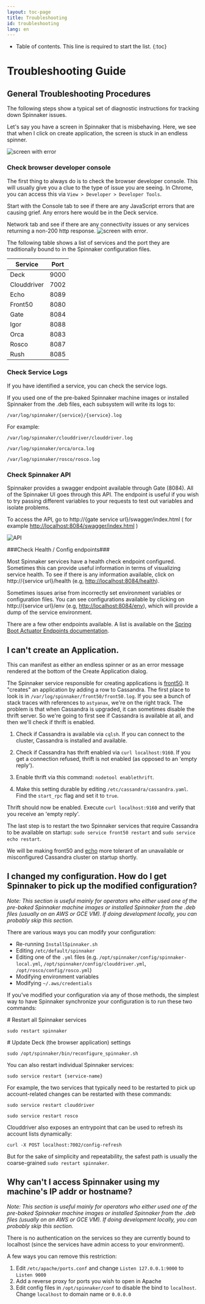 ```yaml
---
layout: toc-page
title: Troubleshooting
id: troubleshooting
lang: en
---
```


* Table of contents. This line is required to start the list.
{:toc}

# Troubleshooting Guide

## General Troubleshooting Procedures
The following steps show a typical set of diagnostic instructions for tracking down Spinnaker issues. 

Let's say you have a screen in Spinnaker that is misbehaving. Here, we see that when I click on create application, the screen is stuck in an endless spinner. 

![screen with error](../images/troubleshooting/stuckApplication.png)

### Check browser developer console ###
The first thing to always do is to check the browser developer console. This will usually give you a clue to the type of issue you are seeing. In Chrome, you can access this via `View > Developer > Developer Tools`.

Start with the Console tab to see if there are any JavaScript errors that are causing grief. Any errors here would be in the Deck service.  

Network tab and see if there are any connectivity issues or any services returning a non-200 http response. 
![screen with error](../images/troubleshooting/connectionIssue.png).

The following table shows a list of services and the port they are traditionally bound to in the Spinnaker configuration files. 

| Service | Port |   
|---------|------|
|Deck| 9000|
|Clouddriver  |7002  |
|Echo  |8089  | 
|Front50  | 8080  |
|Gate|8084|
|Igor|8088|
|Orca|8083|
|Rosco|8087|
|Rush|8085|


### Check Service Logs ###

If you have identified a service, you can check the service logs.

If you used one of the pre-baked Spinnaker machine images or installed Spinnaker from the .deb files, each subsystem will write its logs to:

`/var/log/spinnaker/{service}/{service}.log`

For example:

`/var/log/spinnaker/clouddriver/clouddriver.log`

`/var/log/spinnaker/orca/orca.log`

`/var/log/spinnaker/rosco/rosco.log`

### Check Spinnaker API ###

Spinnaker provides a swagger endpoint available through Gate (8084). All of the Spinnaker UI goes through this API. The endpoint is useful if you wish to try passing different variables to your requests to test out variables and isolate problems.

To access the API, go to http://{gate service url}/swagger/index.html ( for example [http://localhost:8084/swagger/index.html](http://localhost:8084/swagger/index.html) )

![API](../images/troubleshooting/api.png)

###Check Health / Config endpoints###

Most Spinnaker services have a health check endpoint configured. Sometimes this can provide useful information in terms of visualizing service health. To see if there is any information available, click on http://{service url}/health (e.g, [http://localhost:8084/health](http://localhost:8084/health)).

Sometimes issues arise from incorrectly set environment variables or configuration files. You can see configurations available by clicking on http://{service url}/env (e.g, [http://localhost:8084/env](http://localhost:8084/env)), which will provide a dump of the service environment. 

There are a few other endpoints available. A list is available on the [Spring Boot Actuator Endpoints documentation](http://docs.spring.io/spring-boot/docs/current-SNAPSHOT/reference/htmlsingle/#production-ready).

## I can't create an Application.
This can manifest as either an endless spinner or as an error message rendered at the bottom of the Create Application dialog.

The Spinnaker service responsible for creating applications is [front50](https://github.com/spinnaker/front50). It "creates" an application by adding a row to Cassandra. The first place to look is in `/var/log/spinnaker/front50/front50.log`. If you see a bunch of stack traces with references to `astyanax`, we're on the right track. The problem is that when Cassandra is upgraded, it can sometimes disable the thrift server. So we're going to first see if Cassandra is available at all, and then we'll check if thrift is enabled.

1. Check if Cassandra is available via `cqlsh`. If you can connect to the cluster, Cassandra is installed and available.

1. Check if Cassandra has thrift enabled via `curl localhost:9160`. If you get a connection refused, thrift is not enabled (as opposed to an 'empty reply').

1. Enable thrift via this command: `nodetool enablethrift`.

1. Make this setting durable by editing `/etc/cassandra/cassandra.yaml`. Find the `start_rpc` flag and set it to `true`.

Thrift should now be enabled. Execute `curl localhost:9160` and verify that you receive an 'empty reply'.

The last step is to restart the two Spinnaker services that require Cassandra to be available on startup: `sudo service front50 restart` and `sudo service echo restart`.

We will be making front50 and [echo](https://github.com/spinnaker/echo) more tolerant of an unavailable or misconfigured Cassandra cluster on startup shortly.

## I changed my configuration. How do I get Spinnaker to pick up the modified configuration?
*Note: This section is useful mainly for operators who either used one of the pre-baked Spinnaker machine images or installed Spinnaker from the .deb files (usually on an AWS or GCE VM). If doing development locally, you can probably skip this section.*

There are various ways you can modify your configuration:
* Re-running `InstallSpinnaker.sh`
* Editing `/etc/default/spinnaker`
* Editing one of the `.yml` files (e.g. `/opt/spinnaker/config/spinnaker-local.yml`, `/opt/spinnaker/config/clouddriver.yml`, `/opt/rosco/config/rosco.yml`)
* Modifying environment variables
* Modifying `~/.aws/credentials`

If you've modified your configuration via any of those methods, the simplest way to have Spinnaker synchronize your configuration is to run these two commands:

\# Restart all Spinnaker services

`sudo restart spinnaker`

\# Update Deck (the browser application) settings

`sudo /opt/spinnaker/bin/reconfigure_spinnaker.sh`

You can also restart individual Spinnaker services:

`sudo service restart {service-name}`

For example, the two services that typically need to be restarted to pick up account-related changes can be restarted with these commands:

`sudo service restart clouddriver`

`sudo service restart rosco`

Clouddriver also exposes an entrypoint that can be used to refresh its account lists dynamically:

`curl -X POST localhost:7002/config-refresh`

But for the sake of simplicity and repeatability, the safest path is usually the coarse-grained `sudo restart spinnaker`.

## Why can't I access Spinnaker using my machine's IP addr or hostname?
*Note: This section is useful mainly for operators who either used one of the pre-baked Spinnaker machine images or installed Spinnaker from the .deb files (usually on an AWS or GCE VM). If doing development locally, you can probably skip this section.*

There is no authentication on the services so they are currently bound to localhost (since the services have admin access to your environment).

A few ways you can remove this restriction:

1. Edit `/etc/apache/ports.conf` and change `Listen 127.0.0.1:9000` to `Listen 9000`
1. Add a reverse proxy for ports you wish to open in Apache
1. Edit config files in `/opt/spinnaker/conf` to disable the bind to `localhost`. Change `localhost` to domain name or `0.0.0.0`
